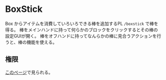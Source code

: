 # BoxStick
Box からアイテムを消費していろいろできる棒を追加するPL
`/boxstick` で棒を得る。
棒をメインハンドに持って何らかのブロックをクリックするとその棒の設定GUIが開く。
棒をオフハンドに持ってなんらかの棒に見合うアクションを行うと、棒の機能を使える。

## 権限
[このページ](https://github.com/okocraft/BoxStick/blob/master/src/main/resources/plugin.yml)で見られる。